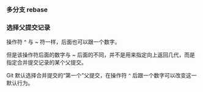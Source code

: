 ### 多分支 rebase





### 选择父提交记录

操作符 ^ 与 ~ 符一样，后面也可以跟一个数字。

但是该操作符后面的数字与 ~ 后面的不同，并不是用来指定向上返回几代，而是指定合并提交记录的某个父提交。

Git 默认选择合并提交的“第一个”父提交，在操作符 `^` 后跟一个数字可以改变这一默认行为。

